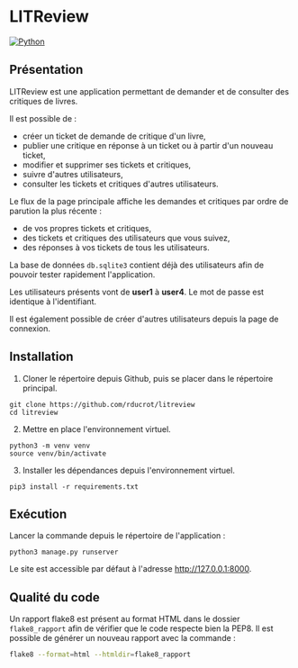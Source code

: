 # LITReview
[![Python](https://badgen.net/badge/Python/3.10/blue)](https://www.python.org/)
## Présentation
LITReview est une application permettant de demander et de consulter des critiques de livres.

Il est possible de :
- créer un ticket de demande de critique d'un livre,
- publier une critique en réponse à un ticket ou à partir d'un nouveau ticket,
- modifier et supprimer ses tickets et critiques,
- suivre d'autres utilisateurs,
- consulter les tickets et critiques d'autres utilisateurs.

Le flux de la page principale affiche les demandes et critiques par ordre de parution la plus récente :
- de vos propres tickets et critiques,
- des tickets et critiques des utilisateurs que vous suivez,
- des réponses à vos tickets de tous les utilisateurs.

La base de données `db.sqlite3` contient déjà des utilisateurs afin de pouvoir tester rapidement l'application.

Les utilisateurs présents vont de **user1** à **user4**. Le mot de passe est identique à l'identifiant.

Il est également possible de créer d'autres utilisateurs depuis la page de connexion.
## Installation
1. Cloner le répertoire depuis Github, puis se placer dans le répertoire principal.
```shell
git clone https://github.com/rducrot/litreview
cd litreview
```
2. Mettre en place l'environnement virtuel.
```shell
python3 -m venv venv
source venv/bin/activate
```
3. Installer les dépendances depuis l'environnement virtuel.
```shell
pip3 install -r requirements.txt
```
## Exécution
Lancer la commande depuis le répertoire de l'application :
```shell
python3 manage.py runserver
```
Le site est accessible par défaut à l'adresse http://127.0.0.1:8000.
## Qualité du code
Un rapport flake8 est présent au format HTML dans le dossier `flake8_rapport` afin de vérifier que le code respecte bien la PEP8. Il est possible de générer un nouveau rapport avec la commande :
```bash
flake8 --format=html --htmldir=flake8_rapport
```